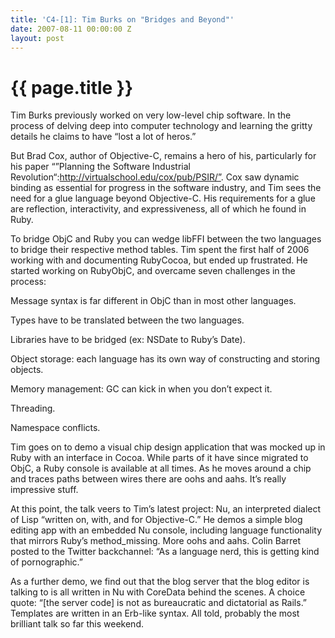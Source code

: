 ```yaml
---
title: 'C4-[1]: Tim Burks on "Bridges and Beyond"'
date: 2007-08-11 00:00:00 Z
layout: post
---
```


{{ page.title }}
================

Tim Burks previously worked on very low-level chip software. In the process of delving deep into computer technology and learning the gritty details he claims to have “lost a lot of heros.”

But Brad Cox, author of Objective-C, remains a hero of his, particularly for his paper “”Planning the Software Industrial Revolution“:http://virtualschool.edu/cox/pub/PSIR/”. Cox saw dynamic binding as essential for progress in the software industry, and Tim sees the need for a glue language beyond Objective-C. His requirements for a glue are reflection, interactivity, and expressiveness, all of which he found in Ruby.

To bridge ObjC and Ruby you can wedge libFFI between the two languages to bridge their respective method tables. Tim spent the first half of 2006 working with and documenting RubyCocoa, but ended up frustrated. He started working on RubyObjC, and overcame seven challenges in the process:

Message syntax is far different in ObjC than in most other languages.

Types have to be translated between the two languages.

Libraries have to be bridged (ex: NSDate to Ruby’s Date).

Object storage: each language has its own way of constructing and storing objects.

Memory management: GC can kick in when you don’t expect it.

Threading.

Namespace conflicts.

Tim goes on to demo a visual chip design application that was mocked up in Ruby with an interface in Cocoa. While parts of it have since migrated to ObjC, a Ruby console is available at all times. As he moves around a chip and traces paths between wires there are oohs and aahs. It’s really impressive stuff.

At this point, the talk veers to Tim’s latest project: Nu, an interpreted dialect of Lisp “written on, with, and for Objective-C.” He demos a simple blog editing app with an embedded Nu console, including language functionality that mirrors Ruby’s method\_missing. More oohs and aahs. Colin Barret posted to the Twitter backchannel: “As a language nerd, this is getting kind of pornographic.”

As a further demo, we find out that the blog server that the blog editor is talking to is all written in Nu with CoreData behind the scenes. A choice quote: “[the server code] is not as bureaucratic and dictatorial as Rails.” Templates are written in an Erb-like syntax.
All told, probably the most brilliant talk so far this weekend.
